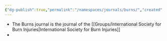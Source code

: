 ```yaml
---
{"dg-publish":true,"permalink":"/namespaces/journals/burns/","created":"2025-07-04T13:19:56.250+01:00","updated":"2025-07-04T13:21:23.880+01:00"}
---
```


- The Burns journal is the journal of the [[Groups/International Society for Burn Injuries\|International Society for Burn Injuries]]
- 